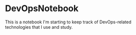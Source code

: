 # DevOpsNotebook

This is a notebook I'm starting to keep track of DevOps-related technologies that I use and study.
